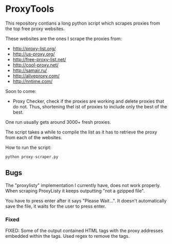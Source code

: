 # ProxyTools

This repository contians a long python script which scrapes proxies from the top free proxy websites. 

These websites are the ones I scrape the proxies from:
 - http://proxy-list.org/
 - http://us-proxy.org/
 - http://free-proxy-list.net/
 - http://cool-proxy.net/
 - http://samair.ru/
 - http://aliveproxy.com/
 - http://nntime.com/

Soon to come:
 - Proxy Checker, check if the proxies are working and delete proxies that do not. Thus, shortening thel ist of proxies    to include only the best of the best.  
 
One run usually gets around 3000+ fresh proxies. 

The script takes a while to compile the list as it has to retrieve the proxy from each of the websites. 

How to run the script:

```python
python proxy-scraper.py
```

 
## Bugs


The "proxylisty" implementation I currently have, does not work properly. When scraping ProxyListy it keeps outputting "not a gzipped file".  
 
You have to press enter after it says "Please Wait...". It doesn't automatically save the file, it waits for the user to press enter. 


### Fixed

FIXED: Some of the output contained HTML tags with the proxy addresses embedded within the tags. Used regex to remove the tags. 
